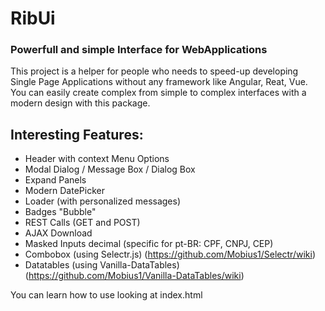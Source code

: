 # RibUi
### Powerfull and simple Interface for WebApplications

This project is a helper for people who needs to speed-up developing Single Page Applications without any framework like Angular, Reat, Vue.
You can easily create complex from simple to complex interfaces with a modern design with this package. 

## Interesting Features:

+ Header with context Menu Options
+ Modal Dialog / Message Box / Dialog Box
+ Expand Panels
+ Modern DatePicker
+ Loader (with personalized messages)
+ Badges "Bubble"
+ REST Calls (GET and POST)
+ AJAX Download
+ Masked Inputs decimal (specific for pt-BR: CPF, CNPJ, CEP)
+ Combobox (using Selectr.js) (https://github.com/Mobius1/Selectr/wiki)
+ Datatables (using Vanilla-DataTables) (https://github.com/Mobius1/Vanilla-DataTables/wiki)

You can learn how to use looking at index.html
